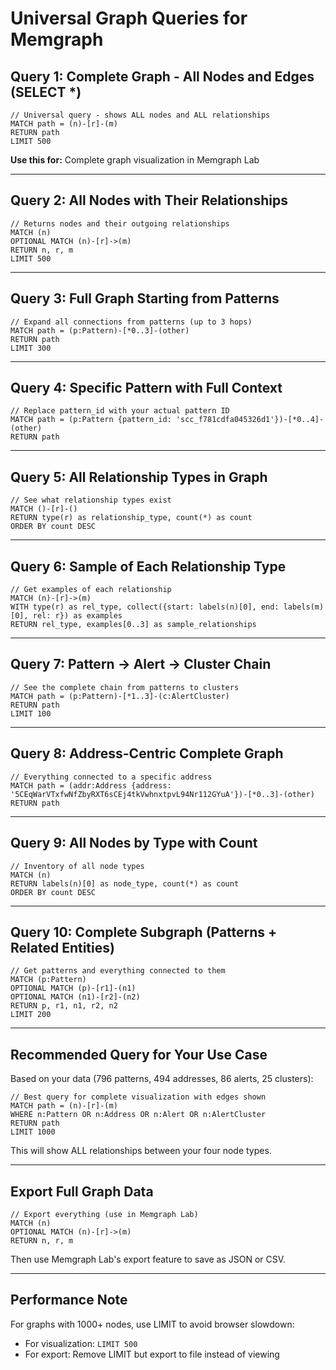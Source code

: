 # Universal Graph Queries for Memgraph

## Query 1: Complete Graph - All Nodes and Edges (SELECT *)

```cypher
// Universal query - shows ALL nodes and ALL relationships
MATCH path = (n)-[r]-(m)
RETURN path
LIMIT 500
```

**Use this for:** Complete graph visualization in Memgraph Lab

---

## Query 2: All Nodes with Their Relationships

```cypher
// Returns nodes and their outgoing relationships
MATCH (n)
OPTIONAL MATCH (n)-[r]->(m)
RETURN n, r, m
LIMIT 500
```

---

## Query 3: Full Graph Starting from Patterns

```cypher
// Expand all connections from patterns (up to 3 hops)
MATCH path = (p:Pattern)-[*0..3]-(other)
RETURN path
LIMIT 300
```

---

## Query 4: Specific Pattern with Full Context

```cypher
// Replace pattern_id with your actual pattern ID
MATCH path = (p:Pattern {pattern_id: 'scc_f781cdfa045326d1'})-[*0..4]-(other)
RETURN path
```

---

## Query 5: All Relationship Types in Graph

```cypher
// See what relationship types exist
MATCH ()-[r]-()
RETURN type(r) as relationship_type, count(*) as count
ORDER BY count DESC
```

---

## Query 6: Sample of Each Relationship Type

```cypher
// Get examples of each relationship
MATCH (n)-[r]->(m)
WITH type(r) as rel_type, collect({start: labels(n)[0], end: labels(m)[0], rel: r}) as examples
RETURN rel_type, examples[0..3] as sample_relationships
```

---

## Query 7: Pattern → Alert → Cluster Chain

```cypher
// See the complete chain from patterns to clusters
MATCH path = (p:Pattern)-[*1..3]-(c:AlertCluster)
RETURN path
LIMIT 100
```

---

## Query 8: Address-Centric Complete Graph

```cypher
// Everything connected to a specific address
MATCH path = (addr:Address {address: '5CEqWarVTxfwNfZbyRXT6sCEj4tkVwhnxtpvL94Nr112GYuA'})-[*0..3]-(other)
RETURN path
```

---

## Query 9: All Nodes by Type with Count

```cypher
// Inventory of all node types
MATCH (n)
RETURN labels(n)[0] as node_type, count(*) as count
ORDER BY count DESC
```

---

## Query 10: Complete Subgraph (Patterns + Related Entities)

```cypher
// Get patterns and everything connected to them
MATCH (p:Pattern)
OPTIONAL MATCH (p)-[r1]-(n1)
OPTIONAL MATCH (n1)-[r2]-(n2)
RETURN p, r1, n1, r2, n2
LIMIT 200
```

---

## Recommended Query for Your Use Case

Based on your data (796 patterns, 494 addresses, 86 alerts, 25 clusters):

```cypher
// Best query for complete visualization with edges shown
MATCH path = (n)-[r]-(m)
WHERE n:Pattern OR n:Address OR n:Alert OR n:AlertCluster
RETURN path
LIMIT 1000
```

This will show ALL relationships between your four node types.

---

## Export Full Graph Data

```cypher
// Export everything (use in Memgraph Lab)
MATCH (n)
OPTIONAL MATCH (n)-[r]->(m)
RETURN n, r, m
```

Then use Memgraph Lab's export feature to save as JSON or CSV.

---

## Performance Note

For graphs with 1000+ nodes, use LIMIT to avoid browser slowdown:
- For visualization: `LIMIT 500`
- For export: Remove LIMIT but export to file instead of viewing